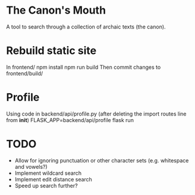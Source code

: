 # The Canon's Mouth

A tool to search through a collection of archaic texts (the canon).

# Rebuild static site

In frontend/
npm install
npm run build
Then commit changes to frontend/build/

# Profile

Using code in backend/api/profile.py (after deleting the import routes line from __init__)
FLASK_APP=backend/api/profile flask run

# TODO

* Allow for ignoring punctuation or other character sets (e.g. whitespace and vowels?)
* Implement wildcard search
* Implement edit distance search
* Speed up search further?


